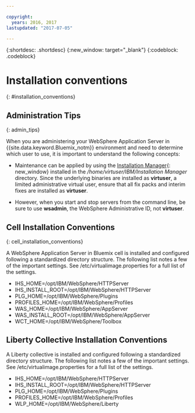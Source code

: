 ```yaml
---

copyright:
  years: 2016, 2017
lastupdated: "2017-07-05"

---
```


{:shortdesc: .shortdesc}
{:new_window: target="_blank"}
{:codeblock: .codeblock}

# Installation conventions
{: #installation_conventions}

## Administration Tips
{: admin_tips}

When you are administering your WebSphere Application Server in {{site.data.keyword.Bluemix_notm}} environment and need to determine which user to use, it is important to understand the following concepts:

 * Maintenance can be applied by using the [Installation Manager](http://www.ibm.com/support/knowledgecenter/SSDV2W_1.8.3/com.ibm.cic.agent.ui.doc/helpindex_imic.html){: new_window} installed in the */home/virtuser/IBM/Installation Manager* directory. Since the underlying binaries are installed as **virtuser**, a limited administrative virtual user, ensure that all fix packs and interim fixes are installed as **virtuser**.

 * However, when you start and stop servers from the command line, be sure to use **wsadmin**, the WebSphere Administrative ID, not **virtuser**.

## Cell Installation Conventions
{: cell_installation_conventions}

A WebSphere Application Server in Bluemix cell is installed and configured following a standardized directory structure. The following list notes a few of the important settings.  See /etc/virtualimage.properties for a full list of the settings.

* IHS_HOME=/opt/IBM/WebSphere/HTTPServer
* IHS_INSTALL_ROOT=/opt/IBM/WebSphere/HTTPServer
* PLG_HOME=/opt/IBM/WebSphere/Plugins
* PROFILES_HOME=/opt/IBM/WebSphere/Profiles
* WAS_HOME=/opt/IBM/WebSphere/AppServer
* WAS_INSTALL_ROOT=/opt/IBM/WebSphere/AppServer
* WCT_HOME=/opt/IBM/WebSphere/Toolbox

## Liberty Collective Installation Conventions

A Liberty collective is installed and configured following a standardized directory structure. The following list notes a few of the important settings.  See /etc/virtualimage.properties for a full list of the settings.

* IHS_HOME=/opt/IBM/WebSphere/HTTPServer
* IHS_INSTALL_ROOT=/opt/IBM/WebSphere/HTTPServer
* PLG_HOME=/opt/IBM/WebSphere/Plugins
* PROFILES_HOME=/opt/IBM/WebSphere/Profiles
* WLP_HOME=/opt/IBM/WebSphere/Liberty
